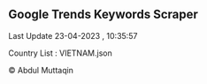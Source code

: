 

## Google Trends Keywords Scraper 
 
Last Update 23-04-2023 , 10:35:57

Country List :
VIETNAM.json



© Abdul Muttaqin 
